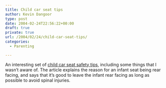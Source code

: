 ```yaml
---
title: Child car seat tips
author: Kevin Dangoor
type: post
date: 2004-02-24T22:56:22+00:00
draft: true
private: true
url: /2004/02/24/child-car-seat-tips/
categories:
  - Parenting

---
```

An interesting set of [child car seat safety tips][1], including some things that I wasn&#8217;t aware of. The article explains the reason for an infant seat being rear facing, and says that it&#8217;s good to leave the infant rear facing as long as possible to avoid spinal injuries.

 [1]: http://www.parentstages.com/index.asp?header=hea&content=article.asp?id=2413&sourceloc=MyYahoo "parenting: resources, skills, advice and information at parentstages.com"